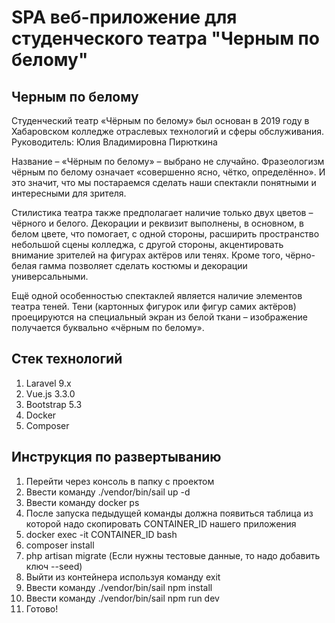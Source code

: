 # SPA веб-приложение для студенческого театра "Черным по белому"

## Черным по белому

Студенческий театр «Чёрным по белому» был основан в 2019 году в Хабаровском колледже отраслевых технологий и сферы обслуживания.
Руководитель: Юлия Владимировна Пирюткина

Название – «Чёрным по белому» – выбрано не случайно. Фразеологизм чёрным по белому означает «совершенно ясно, чётко, определённо». И это значит, что мы постараемся сделать наши спектакли понятными и интересными для зрителя.

Стилистика театра также предполагает наличие только двух цветов – чёрного и белого. Декорации и реквизит выполнены, в основном, в белом цвете, что помогает, с одной стороны, расширить пространство небольшой сцены колледжа, с другой стороны, акцентировать внимание зрителей на фигурах актёров или тенях. Кроме того, чёрно-белая гамма позволяет сделать костюмы и декорации универсальными.

Ещё одной особенностью спектаклей является наличие элементов театра теней. Тени (картонных фигурок или фигур самих актёров) проецируются на специальный экран из белой ткани – изображение получается буквально «чёрным по белому».

## Стек технологий

1. Laravel 9.x
2. Vue.js 3.3.0
3. Bootstrap 5.3
4. Docker
5. Composer

## Инструкция по развертыванию

1. Перейти через консоль в папку с проектом
2. Ввести команду ./vendor/bin/sail up -d
3. Ввести команду docker ps
4. После запуска педыдущей команды должна появиться таблица из которой надо скопировать CONTAINER_ID нашего приложения
5. docker exec -it CONTAINER_ID bash
6. composer install
7. php artisan migrate (Если нужны тестовые данные, то надо добавить ключ --seed)
8. Выйти из контейнера используя команду exit
9. Ввести команду ./vendor/bin/sail npm install
10. Ввести команду ./vendor/bin/sail npm run dev
11. Готово!
